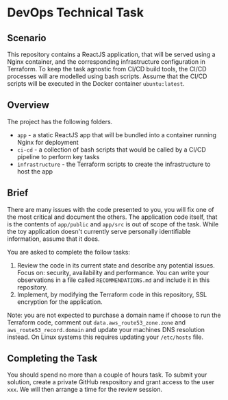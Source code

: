 # DevOps Technical Task


## Scenario

This repository contains a ReactJS application, that will be served using a Nginx container, and the corresponding 
infrastructure configuration in Terraform. To keep the task agnostic from CI/CD build tools, the CI/CD processes will
are modelled using bash scripts. Assume that the CI/CD scripts will be executed in the Docker container `ubuntu:latest`.


## Overview

The project has the following folders.

* `app` - a static ReactJS app that will be bundled into a container running Nginx for deployment
* `ci-cd` - a collection of bash scripts that would be called by a CI/CD pipeline to perform key tasks
* `infrastructure` - the Terraform scripts to create the infrastructure to host the app


## Brief

There are many issues with the code presented to you, you will fix one of the most critical and document the others. The
application code itself, that is the contents of `app/public` and `app/src` is out of scope of the task. While the toy 
application doesn't currently serve personally identifiable information, assume that it does.

You are asked to complete the follow tasks:

1. Review the code in its current state and describe any potential issues. Focus on: security, availability and performance. 
You can write your observations in a file called `RECOMMENDATIONS.md` and include it in this repository.
2. Implement, by modifying the Terraform code in this repository, SSL encryption for the application.

Note: you are not expected to purchase a domain name if choose to run the Terraform code, comment out `data.aws_route53_zone.zone` 
and `aws_route53_record.domain` and update your machines DNS resolution instead. On Linux systems this requires updating 
your `/etc/hosts` file.


## Completing the Task

You should spend no more than a couple of hours task. To submit your solution, create a private GitHub respository and 
grant access to the user `xxx`. We will then arrange a time for the review session.